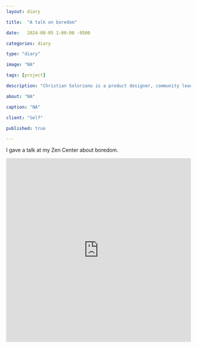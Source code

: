 ```yaml
---
layout: diary

title:  "A talk on boredom"

date:   2024-08-05 1:00:00 -0500

categories: diary

type: "diary"

image: "NA"

tags: [project]

description: "Christian Solorzano is a product designer, community leader, educator, and podcast host."

about: "NA"

caption: "NA"

client: "Self"

published: true

---
```

I gave a talk at my Zen Center about boredom.

<iframe width="100%" height="500" src="https://www.youtube.com/embed/LY6mF5Gz3p8?si=qMNjQhllE1WHhONz" title="YouTube 
video player" frameborder="0" allow="accelerometer; autoplay; clipboard-write; encrypted-media; gyroscope; picture-in-picture; web-share" referrerpolicy="strict-origin-when-cross-origin" allowfullscreen></iframe>

